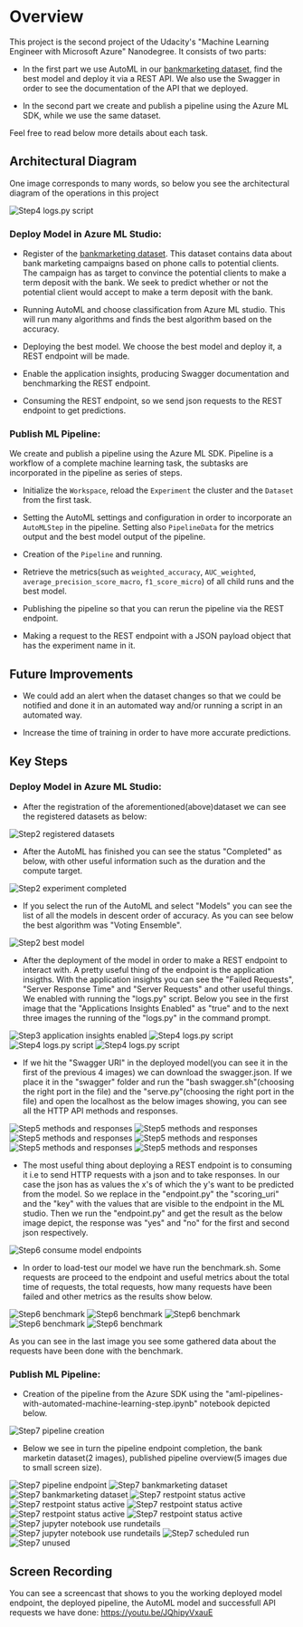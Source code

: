 # Overview
This project is the second project of the Udacity's "Machine Learning Engineer with Microsoft Azure" Nanodegree.
It consists of two parts:

* In the first part we use AutoML in our [bankmarketing dataset](https://automlsamplenotebookdata.blob.core.windows.net/automl-sample-notebook-data/bankmarketing_train.csv), find the best model and deploy it via a REST API. We also use the Swagger in order to see the documentation of the API that we deployed.

* In the second part we create and publish a pipeline using the Azure ML SDK, while we use the same dataset.

Feel free to read below more details about each task.

## Architectural Diagram
One image corresponds to many words, so below you see the architectural diagram of the operations in this project

![Step4 logs.py script](/screenshots/Architectural_Diagram.png)

### Deploy Model in Azure ML Studio:

* Register of the [bankmarketing dataset](https://automlsamplenotebookdata.blob.core.windows.net/automl-sample-notebook-data/bankmarketing_train.csv).
This dataset contains data about bank marketing campaigns based on phone calls to potential clients. The campaign has as target to convince the potential clients to make a term deposit with the bank. We seek to predict whether or not the potential client would accept to make a term deposit with the bank.

* Running AutoML and choose classification from Azure ML studio. This will run many algorithms and finds the best algorithm based on the accuracy.

* Deploying the best model. We choose the best model and deploy it, a REST endpoint will be made.

* Enable the application insights, producing Swagger documentation and benchmarking the REST endpoint.

* Consuming the REST endpoint, so we send json requests to the REST endpoint to get predictions.

### Publish ML Pipeline:

We create and publish a pipeline using the Azure ML SDK. Pipeline is a workflow of a complete machine learning task, the subtasks are incorporated in the pipeline as series of steps.

* Initialize the ```Workspace```, reload the ```Experiment``` the cluster and the ```Dataset``` from the first task.

* Setting the AutoML settings and configuration in order to incorporate an ```AutoMLStep``` in the pipeline. Setting also ```PipelineData``` for the metrics output and the best model output of the pipeline.

* Creation of the ```Pipeline``` and running.

* Retrieve the metrics(such as ```weighted_accuracy```, ```AUC_weighted```, ```average_precision_score_macro```, ```f1_score_micro```)  of all child runs and the best model.

* Publishing the pipeline so that you can rerun the pipeline via the REST endpoint.

* Making a request to the REST endpoint with a JSON payload object that has the experiment name in it.

## Future Improvements

* We could add an alert when the dataset changes so that we could be notified and done it in an automated way and/or running a script in an automated way.

* Increase the time of training in order to have more accurate predictions.

## Key Steps

### Deploy Model in Azure ML Studio:

* After the registration of the aforementioned(above)dataset we can see the registered datasets as below:

![Step2 registered datasets](/screenshots/step2_registered_datasets.png)

* After the AutoML has finished you can see the status "Completed" as below, with other useful information such as the duration and the compute target.

![Step2 experiment completed](/screenshots/step2_experiment_completed.png)

* If you select the run of the AutoML and select "Models" you can see the list of all the models in descent order of accuracy. As you can see below the best algorithm was "Voting Ensemble".

![Step2 best model](/screenshots/step2_best_model.png)

* After the deployment of the model in order to make a REST endpoint to interact with. A pretty useful thing of the endpoint is the application insigths. With the application insights you can see the "Failed Requests", "Server Response Time" and "Server Requests" and other useful things. We enabled with running the "logs.py" script. Below you see in the first image that the "Applications Insights Enabled" as "true" and to the next three images the running of the "logs.py" in the command prompt.

![Step3 application insights enabled](/screenshots/step4_applications_insights_enabled.png)
![Step4 logs.py script](/screenshots/step4_logs_script_part3.png)
![Step4 logs.py script](/screenshots/step4_logs_script_part2.png)
![Step4 logs.py script](/screenshots/step4_logs_script_part1.png)

* If we hit the "Swagger URI" in the deployed model(you can see it in the first of the previous 4 images) we can download the swagger.json. If we place it in the "swagger" folder and run the "bash swagger.sh"(choosing the right port in the file) and the "serve.py"(choosing the right port in the file) and open the localhost as the below images showing, you can see all the HTTP API methods and responses.

![Step5 methods and responses](/screenshots/step5_methods_and_responses.png)
![Step5 methods and responses](/screenshots/step5_methods_and_responses2.png)
![Step5 methods and responses](/screenshots/step5_methods_and_responses3.png)
![Step5 methods and responses](/screenshots/step5_methods_and_responses4.png)
![Step5 methods and responses](/screenshots/step5_methods_and_responses5.png)
![Step5 methods and responses](/screenshots/step5_methods_and_responses6.png)

* The most useful thing about deploying a REST endpoint is to consuming it i.e to send HTTP requests with a json and to take responses. In our case the json has as values the x's of which the y's want to be predicted from the model. So we replace in the "endpoint.py" the "scoring_uri" and the "key" with the values that are visible to the endpoint in the ML studio. Then we run the "endpoint.py" and get the result as the below image depict, the response was "yes" and "no" for the first and second json respectively.

![Step6 consume model endpoints](/screenshots/step6_json_result.png)

* In order to load-test our model we have run the benchmark.sh. Some requests are proceed to the endpoint and useful metrics about the total time of requests, the total requests, how many requests have been failed and other metrics as the results show below. 

![Step6 benchmark](/screenshots/step6(optional)benchmark1.png)
![Step6 benchmark](/screenshots/step6(optional)benchmark2.png)
![Step6 benchmark](/screenshots/step6(optional)benchmark3.png)
![Step6 benchmark](/screenshots/step6(optional)benchmark4.png)
![Step6 benchmark](/screenshots/step6(optional)benchmark5.png)

As you can see in the last image you see some gathered data about the requests have been done with the benchmark.

### Publish ML Pipeline:

* Creation of the pipeline from the Azure SDK using the "aml-pipelines-with-automated-machine-learning-step.ipynb" notebook depicted below.

![Step7 pipeline creation](/screenshots/step7_pipeline_created1.png)

* Below we see in turn the pipeline endpoint completion, the bank marketin dataset(2 images), published pipeline overview(5 images due to small screen size).

![Step7 pipeline endpoint](/screenshots/step7_pipeline_endpoint_completed1.png)
![Step7 bankmarketing dataset](/screenshots/step7_datasets1.png)
![Step7 bankmarketing dataset](/screenshots/step7_datasets2.png)
![Step7 restpoint status active](/screenshots/step7_published_pipeline_overview_1.png)
![Step7 restpoint status active](/screenshots/step7_published_pipeline_overview_2.png)
![Step7 restpoint status active](/screenshots/step7_published_pipeline_overview_3.png)
![Step7 restpoint status active](/screenshots/step7_published_pipeline_overview_4.png)
![Step7 restpoint status active](/screenshots/step7_published_pipeline_overview_5.png)
![Step7 jupyter notebook use rundetails](/screenshots/step7_use_run_details_1.png)
![Step7 jupyter notebook use rundetails](/screenshots/step7_use_run_details_2.png )
![Step7 scheduled run](/screenshots/unknown_step.png)
![Step7 unused](/screenshots/step7_pipeline_endpoint.png)


## Screen Recording
You can see a screencast that shows to you the working deployed model endpoint, the deployed pipeline, the AutoML model and successfull
API requests we have done: 
https://youtu.be/JQhipyVxauE
